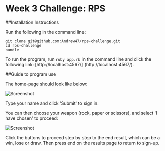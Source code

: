 # Week 3 Challenge: RPS

##Installation Instructions

Run the following in the command line:

```
git clone git@github.com:Andrew47/rps-challenge.git
cd rps-challenge
bundle
```

To run the program, run `ruby app.rb` in the command line and
click the following link: [http://localhost:4567/] (http://localhost:4567/).

##Guide to program use

The home-page should look like below:

![Screenshot](https://dl.dropboxusercontent.com/s/8frt4etcvnrvbn3/Screen%20Shot%202015-12-13%20at%2018.40.52.png?dl=0)

Type your name and click 'Submit' to sign in.

You can then choose your weapon (rock, paper or scissors), and select 'I have chosen' to proceed:

![Screenshot](https://dl.dropboxusercontent.com/s/4rf2b71uy20welh/Screen%20Shot%202015-12-13%20at%2018.53.21.png?dl=0)

Click the buttons to proceed step by step to the end result, which can be a win, lose or draw. Then press end on the results page to return to sign-up.
